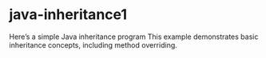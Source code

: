 # java-inheritance1
Here’s a simple Java inheritance program This example demonstrates basic inheritance concepts, including method overriding.
